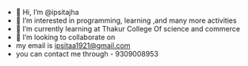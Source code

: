 - 👋 Hi, I’m @ipsitajha
- 👀 I’m interested in programming, learning ,and many more activities 
- 🌱 I’m currently learning at Thakur College Of science and commerce 
- 💞️ I’m looking to collaborate on 
- my email is ipsitaa1921@gmail.com
- you can contact me through - 9309008953
<!---
ipsitajha/ipsitajha is a ✨ special ✨ repository because its `README.md` (this file) appears on your GitHub profile.
You can click the Preview link to take a look at your changes.
--->
